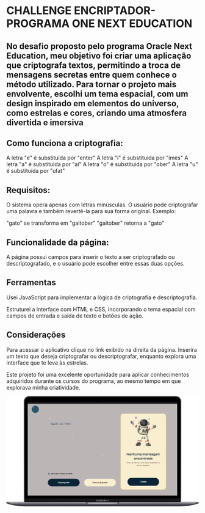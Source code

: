 # CHALLENGE ENCRIPTADOR- PROGRAMA ONE NEXT EDUCATION
## No desafio proposto pelo programa Oracle Next Education, meu objetivo foi criar uma aplicação que criptografa textos, permitindo a troca de mensagens secretas entre quem conhece o método utilizado. Para tornar o projeto mais envolvente, escolhi um tema espacial, com um design inspirado em elementos do universo, como estrelas e cores, criando uma atmosfera divertida e imersiva

## Como funciona a criptografia:

A letra "e" é substituída por "enter"
A letra "i" é substituída por "imes"
A letra "a" é substituída por "ai"
A letra "o" é substituída por "ober"
A letra "u" é substituída por "ufat"

## Requisitos:

O sistema opera apenas com letras minúsculas.
O usuário pode criptografar uma palavra e também revertê-la para sua forma original.
Exemplo:

"gato" se transforma em "gaitober"
"gaitober" retorna a "gato"

## Funcionalidade da página:

A página possui campos para inserir o texto a ser criptografado ou descriptografado, e o usuário pode escolher entre essas duas opções. 

## Ferramentas 

Usei JavaScript para implementar a lógica de criptografia e descriptografia.

Estruturei a interface com HTML e CSS, incorporando o tema espacial com campos de entrada e saída de texto e botões de ação.

## Considerações 
Para acessar o aplicativo clique no link exibido na direita da página. Inserira um texto que deseja criptografar ou descriptografar, enquanto explora uma interface que te leva às estrelas. 

Este projeto foi uma excelente oportunidade para aplicar conhecimentos adquiridos durante os cursos do programa, ao mesmo tempo em que explorava minha criatividade.

<img src="challenge.png" alt="imagem challenge">
